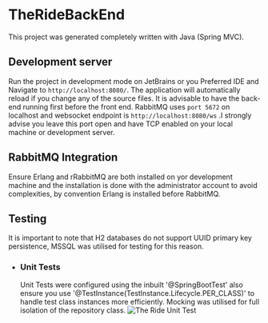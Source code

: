 # TheRideBackEnd

This project was generated completely written with Java (Spring MVC).

## Development server

Run the project in development mode on JetBrains or you Preferred IDE and Navigate to `http://localhost:8080/`. The application will automatically reload if you change any of the source files.
It is advisable to have the back-end running first before the front end.
RabbitMQ uses `port 5672` on localhost and websocket endpoint is `http://localhost:8080/ws` .I strongly advise you leave this port open and have TCP enabled on your local machine or development server.

## RabbitMQ Integration

Ensure Erlang and rRabbitMQ are both installed on yor development machine and the installation is done with the administrator account to avoid complexities, by convention Erlang is installed before RabbitMQ.

## Testing
It is important to note that H2 databases do not support UUID primary key persistence, MSSQL was utilised for testing for this reason.
   - ### Unit Tests
     Unit Tests were configured using the inbuilt '@SpringBootTest' also ensure you use '@TestInstance(TestInstance.Lifecycle.PER_CLASS)'
     to handle test class instances more efficiently. Mocking was utilised for full isolation of the repository class.
     ![The Ride Unit Test](https://drive.google.com/uc?export=view&id=1zD2tfFyFns76Vxaihx_iKkrEK8XSzE_W)